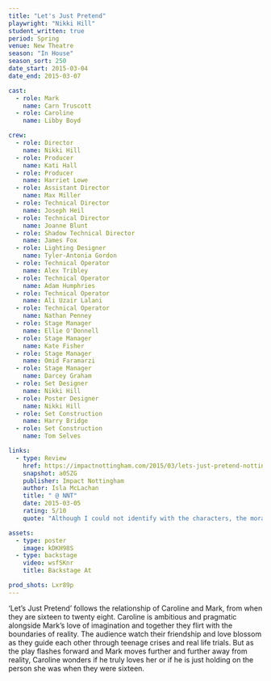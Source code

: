 ```yaml
---
title: "Let's Just Pretend"
playwright: "Nikki Hill"
student_written: true
period: Spring
venue: New Theatre
season: "In House"
season_sort: 250
date_start: 2015-03-04
date_end: 2015-03-07

cast:
  - role: Mark
    name: Carn Truscott
  - role: Caroline
    name: Libby Boyd

crew:
  - role: Director
    name: Nikki Hill
  - role: Producer
    name: Kati Hall
  - role: Producer
    name: Harriet Lowe
  - role: Assistant Director
    name: Max Miller
  - role: Technical Director
    name: Joseph Heil
  - role: Technical Director
    name: Joanne Blunt
  - role: Shadow Technical Director
    name: James Fox
  - role: Lighting Designer
    name: Tyler-Antonia Gordon
  - role: Technical Operator
    name: Alex Tribley
  - role: Technical Operator
    name: Adam Humphries
  - role: Technical Operator
    name: Ali Uzair Lalani
  - role: Technical Operator
    name: Nathan Penney
  - role: Stage Manager
    name: Ellie O'Donnell
  - role: Stage Manager
    name: Kate Fisher
  - role: Stage Manager
    name: Omid Faramarzi
  - role: Stage Manager
    name: Darcey Graham
  - role: Set Designer
    name: Nikki Hill
  - role: Poster Designer
    name: Nikki Hill
  - role: Set Construction
    name: Harry Bridge
  - role: Set Construction
    name: Tom Selves

links:
  - type: Review
    href: https://impactnottingham.com/2015/03/lets-just-pretend-nottingham-new-theatre/
    snapshot: a0SZG
    publisher: Impact Nottingham
    author: Isla McLachan
    title: " @ NNT"
    date: 2015-03-05
    rating: 5/10
    quote: "Although I could not identify with the characters, the moral is accessible for any young person, and the play is well written and enjoyable."

assets:
  - type: poster
    image: kDKH98S
  - type: backstage
    video: wsfSKnr
    title: Backstage At

prod_shots: Lxr89p
---
```


‘Let’s Just Pretend’ follows the relationship of Caroline and Mark, from when they are sixteen to twenty eight. Caroline is ambitious and pragmatic alongside Mark’s love of imagination and together they flirt with the boundaries of reality. The audience watch their friendship and love blossom as they guide each other through teenage crises and real life trials. But as the play flashes forward and Mark moves further and further away from reality, Caroline wonders if he truly loves her or if he is just holding on the person she was when they were sixteen.
